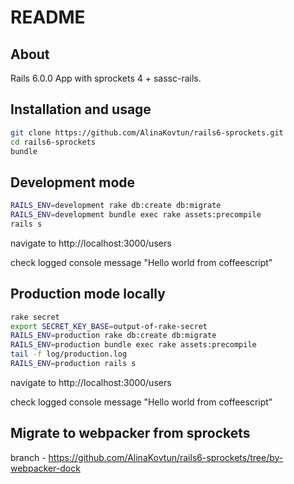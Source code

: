# README
## About
Rails 6.0.0 App with sprockets 4 + sassc-rails. 


## Installation and usage

```bash
git clone https://github.com/AlinaKovtun/rails6-sprockets.git
cd rails6-sprockets
bundle
```

## Development mode
```bash
RAILS_ENV=development rake db:create db:migrate
RAILS_ENV=development bundle exec rake assets:precompile
rails s
```
navigate to http://localhost:3000/users 

check logged console message "Hello world from coffeescript" 



## Production mode locally
```bash
rake secret
export SECRET_KEY_BASE=output-of-rake-secret
RAILS_ENV=production rake db:create db:migrate
RAILS_ENV=production bundle exec rake assets:precompile
tail -f log/production.log
RAILS_ENV=production rails s
```
navigate to http://localhost:3000/users 

check logged console message "Hello world from coffeescript" 



## Migrate to webpacker from sprockets

branch - https://github.com/AlinaKovtun/rails6-sprockets/tree/by-webpacker-dock
